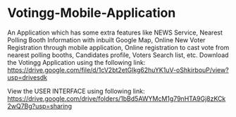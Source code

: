 # Votingg-Mobile-Application
An Application which has some extra features like NEWS Service, Nearest Polling Booth Information with inbuilt Google Map, Online New Voter Registration through mobile application, Online registration to cast vote from nearest polling booths, Candidates profile, Voters Search list, etc. Download the Votingg Application using the following link: https://drive.google.com/file/d/1cV2bt2etGlkg62huYK1uV-oShkirbouP/view?usp=drivesdk

View the USER INTERFACE using following link: https://drive.google.com/drive/folders/1bBd5AWYMcM1g79nHTA9Gj8zKCk2wQ7Bg?usp=sharing
